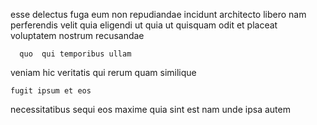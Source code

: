 <!--
title: Cross-platform radical structure
author: Meaghan
date: 2015-02-20-2134
link: 2015-02-20-2134-cross-platform-radical-structure
tags: [CSS,IOS,Chrome,HTML]
-->

esse  delectus 
fuga eum non 
repudiandae   incidunt architecto
libero   nam perferendis   velit
quia eligendi ut quia ut quisquam
odit et  placeat  voluptatem  nostrum  recusandae
 	  quo  qui temporibus ullam
veniam  hic   veritatis
 qui rerum quam similique
 	fugit ipsum et eos
necessitatibus sequi       eos
maxime quia sint
est nam unde ipsa
  autem